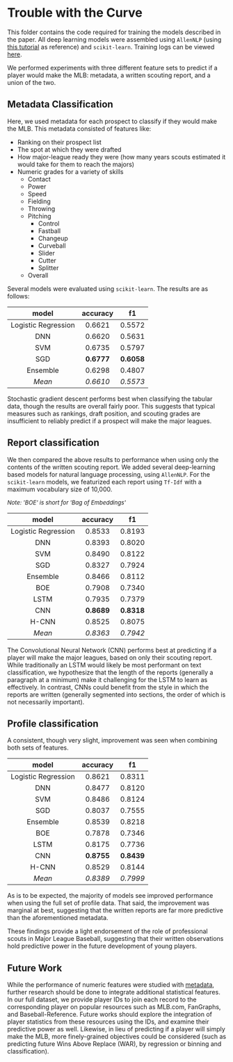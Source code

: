 # Trouble with the Curve

This folder contains the code required for training the models described in the paper. All deep learning models were assembled using `AllenNLP` (using [this tutorial](https://mlexplained.com/2019/01/30/an-in-depth-tutorial-to-allennlp-from-basics-to-elmo-and-bert/) as reference) and `scikit-learn`. Training logs can be viewed [here](https://ui.neptune.ml/jacobdanovitch/Trouble-with-the-Curve/experiments).

We performed experiments with three different feature sets to predict if a player would make the MLB: metadata, a written scouting report, and a union of the two.

## Metadata Classification

Here, we used metadata for each prospect to classify if they would make the MLB. This metadata consisted of features like:

* Ranking on their prospect list
* The spot at which they were drafted
* How major-league ready they were (how many years scouts estimated it would take for them to reach the majors)
* Numeric grades for a variety of skills
  * Contact
  * Power
  * Speed
  * Fielding
  * Throwing
  * Pitching
    * Control
    * Fastball
    * Changeup
    * Curveball
    * Slider
    * Cutter
    * Splitter
  * Overall

Several models were evaluated using `scikit-learn`. The results are as follows:

**model**|**accuracy**|**f1**
:-----:|:-----:|:-----:
Logistic Regression|0.6621|0.5572
DNN|0.6620|0.5631
SVM|0.6735|0.5797
SGD|**0.6777**|**0.6058**
Ensemble|0.6298|0.4807
_Mean_|_0.6610_|_0.5573_

Stochastic gradient descent performs best when classifying the tabular data, though the results are overall fairly poor. This suggests that typical measures such as rankings, draft position, and scouting grades are insufficient to reliably predict if a prospect will make the major leagues.

## Report classification

We then compared the above results to performance when using only the contents of the written scouting report. We added several deep-learning based models for natural language processing, using `AllenNLP`. For the `scikit-learn` models, we featurized each report using `Tf-Idf` with a maximum vocabulary size of 10,000.

<i style='font-size: small'>Note: 'BOE' is short for 'Bag of Embeddings'</i>

**model**|**accuracy**|**f1**
:-----:|:-----:|:-----:
Logistic Regression|0.8533|0.8193
DNN|0.8393|0.8020
SVM|0.8490|0.8122
SGD|0.8327|0.7924
Ensemble|0.8466|0.8112
BOE|0.7908|0.7340
LSTM|0.7935|0.7379
CNN|**0.8689**|**0.8318**
H-CNN|0.8525|0.8075
_Mean_|_0.8363_|_0.7942_

The Convolutional Neural Network (CNN) performs best at predicting if a player will make the major leagues, based on only their scouting report. While traditionally an LSTM would likely be most performant on text classification, we hypothesize that the length of the reports (generally a paragraph at a minimum) make it challenging for the LSTM to learn as effectively. In contrast, CNNs could benefit from the style in which the reports are written (generally segmented into sections, the order of which is not necessarily important). 

## Profile classification

A consistent, though very slight, improvement was seen when combining both sets of features.

**model**|**accuracy**|**f1**
:-----:|:-----:|:-----:
Logistic Regression|0.8621|0.8311
DNN|0.8477|0.8120
SVM|0.8486|0.8124
SGD|0.8037|0.7555
Ensemble|0.8539|0.8218
BOE|0.7878|0.7346
LSTM|0.8175|0.7736
CNN|**0.8755**|**0.8439**
H-CNN|0.8529|0.8144
_Mean_|_0.8389_|_0.7999_

As is to be expected, the majority of models see improved performance when using the full set of profile data. That said, the improvement was marginal at best, suggesting that the written reports are far more predictive than the aforementioned metadata. 

These findings provide a light endorsement of the role of professional scouts in Major League Baseball, suggesting that their written observations hold predictive power in the future development of young players.

## Future Work

While the performance of numeric features were studied with [metadata](#Metadata), further research should be done to integrate additional statistical features. In our full dataset, we provide player IDs to join each record to the corresponding player on popular resources such as MLB.com, FanGraphs, and Baseball-Reference. Future works should explore the integration of player statistics from these resources using the IDs, and examine their predictive power as well. Likewise, in lieu of predicting if a player will simply make the MLB, more finely-grained objectives could be considered (such as predicting future Wins Above Replace (WAR), by regression or binning and classification).


